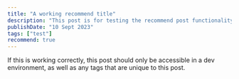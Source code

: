 ```yaml
---
title: "A working recommend title"
description: "This post is for testing the recommend post functionality"
publishDate: "10 Sept 2023"
tags: ["test"]
recommend: true
---
```


If this is working correctly, this post should only be accessible in a dev environment, as well as any tags that are unique to this post.
